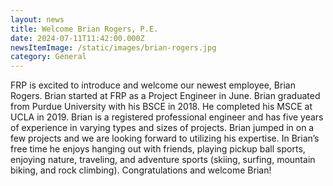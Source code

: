 ```yaml
---
layout: news
title: Welcome Brian Rogers, P.E.
date: 2024-07-11T11:42:00.000Z
newsItemImage: /static/images/brian-rogers.jpg
category: General
---
```

FRP is excited to introduce and welcome our newest employee, Brian Rogers. Brian started at FRP as a Project Engineer in June. Brian graduated from Purdue University with his BSCE in 2018. He completed his MSCE at UCLA in 2019. Brian is a registered professional engineer and has five years of experience in varying types and sizes of projects. Brian jumped in on a few projects and we are looking forward to utilizing his expertise. In Brian’s free time he enjoys hanging out with friends, playing pickup ball sports, enjoying nature, traveling, and adventure sports (skiing, surfing, mountain biking, and rock climbing). Congratulations and welcome Brian!
